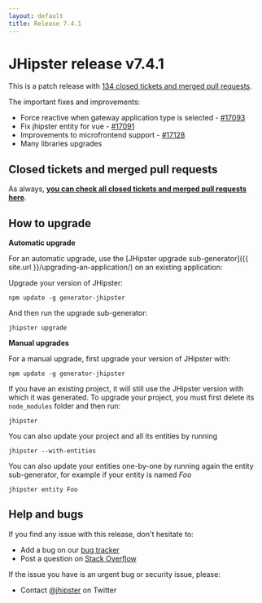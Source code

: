 ```yaml
---
layout: default
title: Release 7.4.1
---
```


JHipster release v7.4.1
==================

This is a patch release with [134 closed tickets and merged pull requests](https://github.com/jhipster/generator-jhipster/issues?q=milestone%3A7.4.1+is%3Aclosed).

The important fixes and improvements:
- Force reactive when gateway application type is selected - [#17093](https://github.com/jhipster/generator-jhipster/pull/17093)
- Fix jhipster entity for vue - [#17091](https://github.com/jhipster/generator-jhipster/pull/17091)
- Improvements to microfrontend support - [#17128](https://github.com/jhipster/generator-jhipster/pull/17128)
- Many libraries upgrades


Closed tickets and merged pull requests
------------
As always, __[you can check all closed tickets and merged pull requests here](https://github.com/jhipster/generator-jhipster/issues?q=milestone%3A7.4.1+is%3Aclosed)__.

How to upgrade
------------

**Automatic upgrade**

For an automatic upgrade, use the [JHipster upgrade sub-generator]({{ site.url }}/upgrading-an-application/) on an existing application:

Upgrade your version of JHipster:

```
npm update -g generator-jhipster
```

And then run the upgrade sub-generator:

```
jhipster upgrade
```

**Manual upgrades**

For a manual upgrade, first upgrade your version of JHipster with:

```
npm update -g generator-jhipster
```

If you have an existing project, it will still use the JHipster version with which it was generated.
To upgrade your project, you must first delete its `node_modules` folder and then run:

```
jhipster
```

You can also update your project and all its entities by running

```
jhipster --with-entities
```

You can also update your entities one-by-one by running again the entity sub-generator, for example if your entity is named _Foo_

```
jhipster entity Foo
```


Help and bugs
--------------

If you find any issue with this release, don't hesitate to:

- Add a bug on our [bug tracker](https://github.com/jhipster/generator-jhipster/issues?state=open)
- Post a question on [Stack Overflow](http://stackoverflow.com/tags/jhipster/info)

If the issue you have is an urgent bug or security issue, please:

- Contact [@jhipster](https://twitter.com/jhipster) on Twitter
